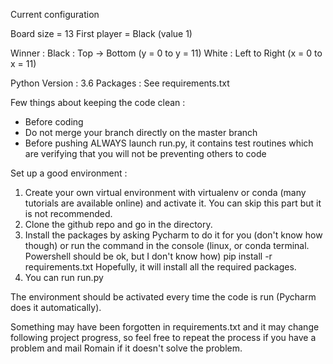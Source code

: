 Current configuration

Board size = 13
First player = Black (value 1)

Winner :
Black : Top -> Bottom (y = 0 to y = 11)
White : Left to Right (x = 0 to x = 11)

Python Version : 3.6
Packages : See requirements.txt

Few things about keeping the code clean :
- Before coding
- Do not merge your branch directly on the master branch
- Before pushing ALWAYS launch run.py, it contains test routines which are verifying that you will not be preventing
others to code

Set up a good environment :
1) Create your own virtual environment with virtualenv or conda (many tutorials are available online) and activate it.
You can skip this part but it is not recommended.
2) Clone the github repo and go in the directory.
3) Install the packages by asking Pycharm to do it for you (don't know how though) or run the command in the console
(linux, or conda terminal. Powershell should be ok, but I don't know how)
pip install -r requirements.txt
Hopefully, it will install all the required packages.
4) You can run run.py

The environment should be activated every time the code is run (Pycharm does it automatically).

Something may have been forgotten in requirements.txt and it may change following project progress, so feel free to
repeat the process if you have a problem and mail Romain if it doesn't solve the problem.
